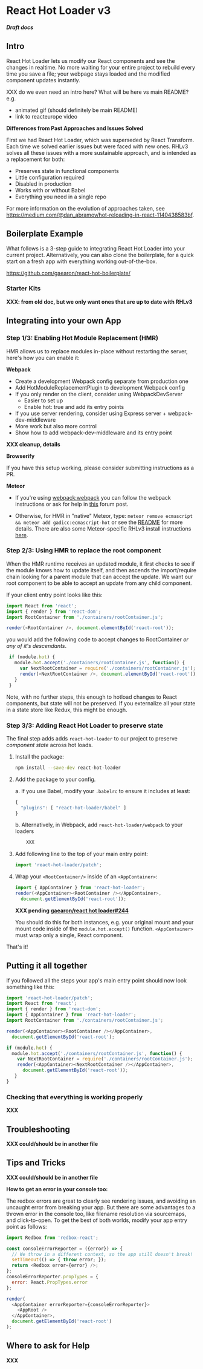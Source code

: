 # React Hot Loader v3

**_Draft docs_**

## Intro

React Hot Loader lets us modify our React components and see the changes in realtime.  No more waiting for your entire project to rebuild every time you save a file; your webpage stays loaded and the modified component updates instantly.

XXX do we even need an intro here?  What will be here vs main README?  e.g.
*   animated gif (should definitely be main README)
*   link to reacteurope video

**Differences from Past Approaches and Issues Solved**

First we had React Hot Loader, which was superseded by React Transform.  Each time we solved earlier issues but were faced with new ones.  RHLv3 solves all these issues with a more sustainable approach, and is intended as a replacement for both:

*   Preserves state in functional components
*   Little configuration required
*   Disabled in production
*   Works with or without Babel
*   Everything you need in a single repo

For more information on the evolution of approaches taken, see [](https://medium.com/@dan_abramov/hot-reloading-in-react-1140438583bf)https://medium.com/@dan_abramov/hot-reloading-in-react-1140438583bf.

## Boilerplate Example

What follows is a 3-step guide to integrating React Hot Loader into your current project.  Alternatively, you can also clone the boilerplate, for a quick start on a fresh app with everything working out-of-the-box.

[](https://github.com/gaearon/react-hot-boilerplate/)https://github.com/gaearon/react-hot-boilerplate/

### Starter Kits

**XXX: from old doc, but we only want ones that are up to date with RHLv3**

## Integrating into your own App

### Step 1/3: Enabling Hot Module Replacement (HMR)

HMR allows us to replace modules in-place without restarting the server, here's how you can enable it:

**Webpack**

* Create a development Webpack config separate from production one
* Add HotModuleReplacementPlugin to development Webpack config
* If you only render on the client, consider using WebpackDevServer
  * Easier to set up
  * Enable hot: true and add its entry points
* If you use server rendering, consider using Express server + webpack-dev-middleware
* More work but also more control
* Show how to add webpack-dev-middleware and its entry point

**XXX cleanup, details**

**Browserify**

If you have this setup working, please consider submitting instructions as a PR.

**Meteor**

*   If you're using [webpack:webpack](https://atmospherejs.com/webpack/webpack) you can follow the webpack instructions or ask for help in [this](https://forums.meteor.com/t/use-webpack-with-meteor-simply-by-adding-packages-meteor-webpack-1-0-is-out/18819) forum post.

*   Otherwise, for HMR in "native" Meteor, type: `meteor remove ecmascript && meteor add gadicc:ecmascript-hot` or see the [README](https://github.com/gadicc/meteor-react-hotloader#readme) for more details.  There are also some Meteor-specific RHLv3 install instructions [here](https://github.com/gadicc/meteor-react-hotloader/blob/master/docs/React_Hotloading.md).

### Step 2/3: Using HMR to replace the root component

When the HMR runtime receives an updated module, it first checks to see if the module knows how to update itself, and then ascends the import/require chain looking for a parent module that can accept the update.  We want our root component to be able to accept an update from any child component.

If your client entry point looks like this:

```js
import React from 'react';
import { render } from 'react-dom';
import RootContainer from './containers/rootContainer.js';

render(<RootContainer />, document.elementById('react-root'));
```
you would add the following code to accept changes to RootContainer _or any of it's descendants_.

```js
 if (module.hot) {
   module.hot.accept('./containers/rootContainer.js', function() {
     var NextRootContainer = require('./containers/rootContainer.js');
     render(<NextRootContainer />, document.elementById('react-root'));
   }
 }
```
Note, with no further steps, this enough to hotload changes to React components, but state will not be preserved.  If you externalize all your state in a state store like Redux, this might be enough.

### Step 3/3: Adding React Hot Loader to preserve state

The final step adds adds `react-hot-loader` to our project to preserve _component state_ across hot loads.

1.  Install the package:

    ```sh
    npm install --save-dev react-hot-loader
    ```
1.  Add the package to your config.

    a.  If you use Babel, modify your `.babelrc` to ensure it includes at least:

    ```js
    {
      "plugins": [ "react-hot-loader/babel" ]
    }
    ```
    b. Alternatively, in Webpack, add `react-hot-loader/webpack` to your loaders

    ```js
        XXX
    ```

1.  Add following line to the top of your main entry point:
    ```js
    import 'react-hot-loader/patch';
    ```

1.  Wrap your `<RootContainer/>` inside of an `<AppContainer>`:

    ```js
    import { AppContainer } from 'react-hot-loader';
    render(<AppContainer><RootContainer /></AppContainer>,
      document.getElementById('react-root'));
    ```  
    **XXX pending [gaearon/react hot loader#244](https://github.com/gaearon/react-hot-loader/issues/244)**

    You should do this for both instances, e.g. your original mount and your mount code inside of the `module.hot.accept()` function.  `<AppContainer>` must wrap only a single, React component.

That's it!

## Putting it all together 

If you followed all the steps your app's main entry point should now look something like this:

```js
import 'react-hot-loader/patch';
import React from 'react';
import { render } from 'react-dom';
import { AppContainer } from 'react-hot-loader';
import RootContainer from './containers/rootContainer.js';

render(<AppContainer><RootContainer /></AppContainer>,
  document.getElementById('react-root');

if (module.hot) {
  module.hot.accept('./containers/rootContainer.js', function() {
    var NextRootContainer = require('./containers/rootContainer.js');
    render(<AppContainer><NextRootContainer /></AppContainer>,
      document.getElementById('react-root'));
   }
}
```

### Checking that everything is working properly

**XXX**

## Troubleshooting

**XXX could/should be in another file**

## Tips and Tricks

**XXX could/should be in another file**

**How to get an error in your console too:**

The redbox errors are great to clearly see rendering issues, and avoiding an uncaught error from breaking your app.  But there are some advantages to a thrown error in the console too, like filename resolution via sourcemaps, and click-to-open.  To get the best of both worlds, modify your app entry point as follows:

```js
import Redbox from 'redbox-react';

const consoleErrorReporter = ({error}) => {
  // We throw in a different context, so the app still doesn't break!
  setTimeout(() => { throw error; });
  return <Redbox error={error} />;
};
consoleErrorReporter.propTypes = {
  error: React.PropTypes.error
};

render(
  <AppContainer errorReporter={consoleErrorReporter}>
    <AppRoot />
  </AppContainer>,
  document.getElementById('react-root')
);
```

## Where to ask for Help

**XXX**